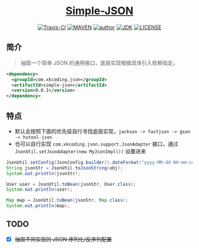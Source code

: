 <h1 align="center"><a href="https://github.com/xkcoding/simple-json" target="_blank">Simple-JSON</a></h1>
<p align="center">
<a href="https://travis-ci.com/xkcoding/simple-json" target="_blank"><img alt="Travis-CI" src="https://travis-ci.com/xkcoding/simple-json.svg?branch=master"/></a>
  <a href="https://search.maven.org/artifact/com.xkcoding.http/simple-json" target="_blank"><img alt="MAVEN" src="https://img.shields.io/maven-central/v/com.xkcoding.http/simple-json.svg?color=brightgreen&label=Maven%20Central"></a>
  <a href="https://xkcoding.com" target="_blank"><img alt="author" src="https://img.shields.io/badge/author-Yangkai.Shen-blue.svg"/></a>
  <a href="https://www.oracle.com/technetwork/java/javase/downloads/index.html" target="_blank"><img alt="JDK" src="https://img.shields.io/badge/JDK-1.8.0_162-orange.svg"/></a>
  <a href="https://github.com/xkcoding/simple-json/blob/master/LICENSE" target="_blank"><img alt="LICENSE" src="https://img.shields.io/github/license/xkcoding/simple-json.svg"/></a>
</p>

## 简介

> 抽取一个简单 JSON 的通用接口，底层实现根据具体引入依赖指定。

```xml
<dependency>
  <groupId>com.xkcoding.json</groupId>
  <artifactId>simple-json</artifactId>
  <version>0.0.1</version>
</dependency>
```

## 特点

- 默认会按照下面的优先级自行寻找底层实现，`jackson -> fastjson -> gson -> hutool-json`
- 也可以自行实现 `com.xkcoding.json.support.JsonAdapter` 接口，通过 `JsonUtil.setJsonAdapter(new MyJsonImpl())` 设置进来

```java
JsonUtil.setConfig(JsonConfig.builder().dateFormat("yyyy-MM-dd HH:mm:ss").build());
String jsonStr = JsonUtil.toJsonString(obj);
System.out.println(jsonStr);

User user = JsonUtil.toBean(jsonStr, User.class);
System.out.println(user);

Map map = JsonUtil.toBean(jsonStr, Map.class);
System.out.println(map);
```

## TODO

- [x] ~~抽取不同实现的 JSON 序列化/反序列配置~~
